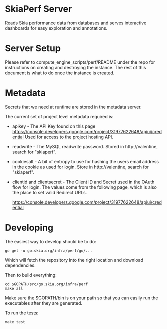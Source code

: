 SkiaPerf Server
===============

Reads Skia performance data from databases and serves interactive dashboards
for easy exploration and annotations.


Server Setup
============

Please refer to compute_engine_scripts/perf/README under the repo for
instructions on creating and destroying the instance. The rest of this
document is what to do once the instance is created.


Metadata
========

Secrets that we need at runtime are stored in the metadata server.

The current set of project level metadata required is:

  * apikey - The API Key found on this page
    https://console.developers.google.com/project/31977622648/apiui/credential
    Used for access to the project hosting API.
  * readwrite - The MySQL readwrite password. Stored in http://valentine,
    search for "skiaperf".
  * cookiesalt - A bit of entropy to use for hashing the users email address
    in the cookie as used for login. Store in http://valentine, search for "skiaperf".
  * clientid and clientsecret - The Client ID and Secret used in the OAuth flow
    for login. The values come from the following page, which is also the
    place to set valid Redirect URLs.

      https://console.developers.google.com/project/31977622648/apiui/credential


Developing
==========

The easiest way to develop should be to do:

    go get -u go.skia.org/infra/perf/go/...

Which will fetch the repository into the right location and
download dependencies.

Then to build everything:

    cd $GOPATH/src/go.skia.org/infra/perf
    make all

Make sure the $GOPATH/bin is on your path so that you can easily run the
executables after they are generated.

To run the tests:

    make test
